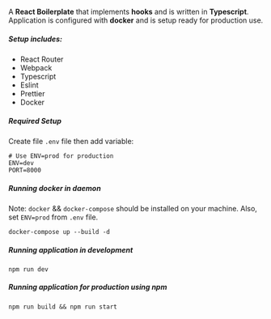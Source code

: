 A **React Boilerplate** that implements **hooks** and is written in **Typescript**.
Application is configured with **docker** and is setup ready for production use.

##### Setup includes:

- React Router
- Webpack
- Typescript
- Eslint
- Prettier
- Docker

##### Required Setup

Create file `.env` file then add variable:

```
# Use ENV=prod for production
ENV=dev
PORT=8000
```

##### Running docker in daemon

Note: `docker` && `docker-compose` should be installed on your machine.
Also, set `ENV=prod` from `.env` file.

```
docker-compose up --build -d
```

##### Running application in development

```
npm run dev
```

##### Running application for production using npm

```
npm run build && npm run start
```
